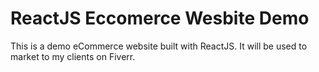 # ReactJS Eccomerce Wesbite Demo

This is a demo eCommerce website built with ReactJS. It will be used to market to my clients on Fiverr.
